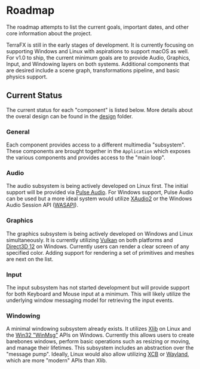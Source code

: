 # Roadmap

The roadmap attempts to list the current goals, important dates, and other core information about the project.

TerraFX is still in the early stages of development. It is currently focusing on supporting Windows and Linux with aspirations to support macOS as well. For v1.0 to ship, the current minimum goals are to provide Audio, Graphics, Input, and Windowing layers on both systems. Additional components that are desired include a scene graph, transformations pipeline, and basic physics support.

## Current Status

The current status for each "component" is listed below. More details about the overal design can be found in the [design](../design) folder.

### General
Each component provides access to a different multimedia "subsystem". These components are brought together in the `Application` which exposes the various components and provides access to the "main loop".

### Audio
The audio subsystem is being actively developed on Linux first. The initial support will be provided via [Pulse Audio](https://www.freedesktop.org/wiki/Software/PulseAudio). For Windows support, Pulse Audio can be used but a more ideal system would utilize [XAudio2](https://docs.microsoft.com/en-us/windows/win32/xaudio2/xaudio2-introduction) or the Windows Audio Session API ([WASAPI](https://docs.microsoft.com/en-us/windows/win32/coreaudio/wasapi)).

### Graphics
The graphics subsystem is being actively developed on Windows and Linux simultaneously. It is currently utilizing [Vulkan](https://www.khronos.org/vulkan/) on both platforms and [Direct3D 12](https://docs.microsoft.com/en-us/windows/win32/direct3d12/what-is-directx-12-) on Windows. Currently users can render a clear screen of any specified color. Adding support for rendering a set of primitives and meshes are next on the list.

### Input
The input subsystem has not started development but will provide support for both Keyboard and Mouse input at a minimum. This will likely utilize the underlying window messaging model for retrieving the input events.

### Windowing
A minimal windowing subsystem already exists. It utilizes [Xlib](https://www.x.org/releases/current/doc/libX11/libX11/libX11.html) on Linux and the [Win32 "WinMsg"](https://docs.microsoft.com/en-us/windows/win32/api/_winmsg/) APIs on Windows. Currently this allows users to create barebones windows, perform basic operations such as resizing or moving, and manage their lifetimes. This subsystem includes an abstraction over the "message pump". Ideally, Linux would also allow utilizing [XCB](https://xcb.freedesktop.org/) or [Wayland](https://wayland.freedesktop.org/), which are more "modern" APIs than Xlib.

